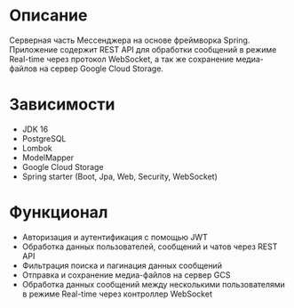 # Описание
Серверная часть Мессенджера на основе фреймворка Spring. 
Приложение содержит REST API для обработки сообщений в режиме Real-time через протокол WebSocket, а так же сохранение медиа-файлов на сервер Google Cloud Storage.
# Зависимости
- JDK 16
- PostgreSQL
- Lombok
- ModelMapper
- Google Cloud Storage
- Spring starter (Boot, Jpa, Web, Security, WebSocket)
# Функционал
- Авторизация и аутентификация с помощью JWT
- Обработка данных пользователей, сообщений и чатов через REST API
- Фильтрация поиска и пагинация данных сообщений
- Отправка и сохранение медиа-файлов на сервер GCS
- Обработка данных сообщений между несколькими пользователями в режиме Real-time через контроллер WebSocket
